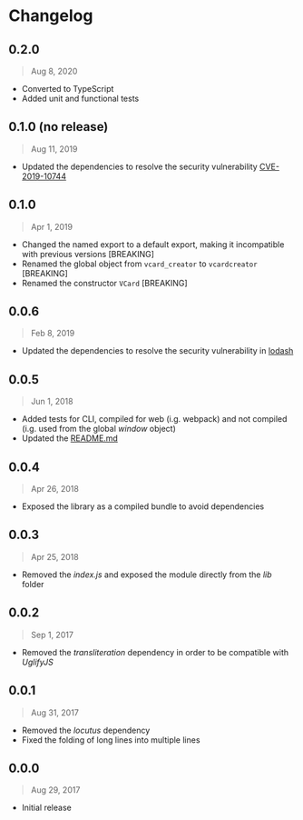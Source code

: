 # Changelog

## 0.2.0

> Aug 8, 2020

- Converted to TypeScript
- Added unit and functional tests

## 0.1.0 (no release)

> Aug 11, 2019

- Updated the dependencies to resolve the security vulnerability
[CVE-2019-10744](https://github.com/lodash/lodash/pull/4336)

## 0.1.0

> Apr 1, 2019

- Changed the named export to a default export, making it incompatible with
previous versions [BREAKING]
- Renamed the global object from `vcard_creator` to `vcardcreator` [BREAKING]
- Renamed the constructor `VCard` [BREAKING]

## 0.0.6

> Feb 8, 2019

- Updated the dependencies to resolve the security vulnerability in
[lodash](https://nvd.nist.gov/vuln/detail/CVE-2018-16487)

## 0.0.5

> Jun 1, 2018

- Added tests for CLI, compiled for web (i.g. webpack) and not compiled (i.g.
used from the global _window_ object)
- Updated the [README.md](README.md)

## 0.0.4

> Apr 26, 2018

- Exposed the library as a compiled bundle to avoid dependencies

## 0.0.3

> Apr 25, 2018

- Removed the _index.js_ and exposed the module directly from the _lib_ folder

## 0.0.2

> Sep 1, 2017

- Removed the _transliteration_ dependency in order to be compatible with
_UglifyJS_

## 0.0.1

> Aug 31, 2017

- Removed the _locutus_ dependency
- Fixed the folding of long lines into multiple lines

## 0.0.0

> Aug 29, 2017

- Initial release
